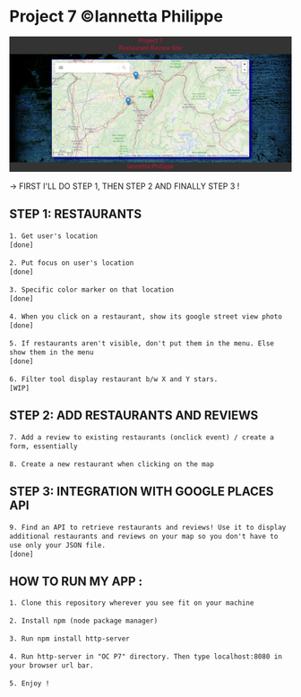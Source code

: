 # Project 7 ©Iannetta Philippe 

![Alt text](./site-screenshot-2.png "Screenshot 1")

-> FIRST I'LL DO STEP 1, THEN STEP 2 AND FINALLY STEP 3 !

## STEP 1: RESTAURANTS

	1. Get user's location 
	[done]

	2. Put focus on user's location 
	[done]

	3. Specific color marker on that location 
	[done]

	4. When you click on a restaurant, show its google street view photo 
	[done]

	5. If restaurants aren't visible, don't put them in the menu. Else show them in the menu 
	[done]

	6. Filter tool display restaurant b/w X and Y stars. 
	[WIP]

## STEP 2: ADD RESTAURANTS AND REVIEWS

	7. Add a review to existing restaurants (onclick event) / create a form, essentially

	8. Create a new restaurant when clicking on the map 
	
## STEP 3: INTEGRATION WITH GOOGLE PLACES API

	9. Find an API to retrieve restaurants and reviews! Use it to display additional restaurants and reviews on your map so you don't have to use only your JSON file. 
	[done]

## HOW TO RUN MY APP :

	1. Clone this repository wherever you see fit on your machine

	2. Install npm (node package manager)

	3. Run npm install http-server

	4. Run http-server in "OC P7" directory. Then type localhost:8080 in your browser url bar. 

	5. Enjoy !
